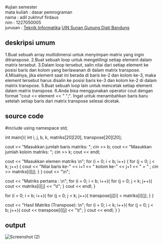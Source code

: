 #ujian semester 
<br>mata kuliah  : dasar pemrograman
<br>nama         : adil zukhruf firdaus
<br>nim          : 1227050005
<br>jurusan      : [Teknik Informatika](http://if.uinsgd.ac.id/) [UIN Sunan Gunung Djati Bandung](https://uinsgd.ac.id/) 

## deskripsi umum
1.Buat sebuah array multidimensi untuk menyimpan matrix yang ingin ditranspose.
2.Buat sebuah loop untuk mengelilingi setiap element dalam matrix tersebut.
3.Dalam loop tersebut, salin nilai dari setiap element ke posisi baris dan kolom yang berlawanan di dalam matrix transpose.
4.Misalnya, jika element saat ini berada di baris ke-2 dan kolom ke-3, maka element tersebut harus disalin ke posisi baris ke-3 dan kolom ke-2 di dalam matrix transpose.
5.Buat sebuah loop lain untuk mencetak setiap element dalam matrix transpose.
6.Anda bisa menggunakan operator cout dengan format "cout << element << " ";". Ingat untuk menambahkan baris baru setelah setiap baris dari matrix transpose selesai dicetak.

## source code

#include <iostream>
using namespace std;

int main(){
	int i, j, b, k, matriks[20][20], transpose[20][20];

  cout << "Masukkan jumlah baris matriks: ";
  cin >> b;
  cout << "Masukkan jumlah kolom matriks: ";
  cin >> k;
  cout << endl;

  cout << "Masukkan elemen matriks \n";
  for (i = 0; i < b; i++) {
    for (j = 0; j < k; j++) {
      cout << "Nilai baris ke-" << i+1 << " kolom ke-" << j+1 << " = " ;
	  cin  >> matriks[i][j];
    }
  }
  cout << "\n";

  cout << "Matriks pertama : \n";
  for (i = 0; i < b; i++){
    for (j = 0; j < k; j++){
      cout << matriks[i][j] << "\t";
    }
    cout << endl;
  }
  
  
  for (i = 0; i < b; i++){
    for (j = 0; j < k; j++){
      transpose[j][i] = matriks[i][j];
    }
  }

  cout << "Hasil Matriks (Transpose): \n";
  for (i = 0; i < k; i++){
    for (j = 0; j < b; j++){
      cout << transpose[i][j] << "\t";
    }
    cout << endl;
  }
}

## output
![Screenshot (2)](https://user-images.githubusercontent.com/121107393/208690663-e76173e5-4c3d-45ea-b856-008eaffe4961.png)
